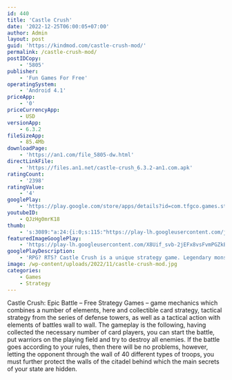 ```yaml
---
id: 440
title: 'Castle Crush'
date: '2022-12-25T06:00:05+07:00'
author: Admin
layout: post
guid: 'https://kindmod.com/castle-crush-mod/'
permalink: /castle-crush-mod/
postIDCopy:
    - '5805'
publisher:
    - 'Fun Games For Free'
operatingSystem:
    - 'Android 4.1'
priceApp:
    - '0'
priceCurrencyApp:
    - USD
versionApp:
    - 6.3.2
fileSizeApp:
    - 85.4Mb
downloadPage:
    - 'https://an1.com/file_5805-dw.html'
directLinkFile:
    - 'https://files.an1.net/castle-crush_6.3.2-an1.com.apk'
ratingCount:
    - '2398'
ratingValue:
    - '4'
googlePlay:
    - 'https://play.google.com/store/apps/details?id=com.tfgco.games.strategy.free.castlecrush'
youtubeID:
    - QJzHg0mrK18
thumb:
    - 's:3089:"a:24:{i:0;s:115:"https://play-lh.googleusercontent.com/jWCd5cKegS5k-dPu2k2QNr5VyJbnaYgJjnSs-0uMjmmZAXAVQYlwtrT3pBUNBymZZAg=w526-h296";i:1;s:114:"https://play-lh.googleusercontent.com/viHI80W-pxwh2kVa9Uzgu_5pIjiJh9HyGdaJIMWetqJkvAso07h5YBpJ5MFPE-jXRQ=w526-h296";i:2;s:115:"https://play-lh.googleusercontent.com/hORks07OLaPFcBa7Eu1mUsVFOYknDBWMmrwydWvMqYiZCVdu8ilWH6wuI45a8X_e5uk=w526-h296";i:3;s:114:"https://play-lh.googleusercontent.com/d-GT_A8yxmmg7h_xNZ29A5qJttK5abrLsfOtbBR6V4As2hiKDZOCkRWvTCMJEk2unA=w526-h296";i:4;s:115:"https://play-lh.googleusercontent.com/nCR91miYUIUPZbA8ITIhTB_bi2ADKcRQWi5v0TeA5erMsfUHd0_lCsqDTeOwvH587jU=w526-h296";i:5;s:114:"https://play-lh.googleusercontent.com/Mk4OxmmZgDaNQY6pOsZTI7Ez-ZhyJlC6Y8su93T2jkULAv-RcXB-qCBoOd3PfjEOCA=w526-h296";i:6;s:114:"https://play-lh.googleusercontent.com/kBY3YXgRYYE-dK_7LlacaR1YAqPVtdLx0UiEWqu_l7_Qa4IjzmJUV65XCrhNyQLfWA=w526-h296";i:7;s:116:"https://play-lh.googleusercontent.com/dOmKDl9sl7t9GQTSFhtNs7SH-jwRoS2CAtVIYtPw0yw-j9K__MEOcT-zx0HA7CL_ISSf=w526-h296";i:8;s:114:"https://play-lh.googleusercontent.com/vMo4x7hjYojHr3lN0r18uFOJNvwhPpGqsXRyBY3mfvN2efn51RKpIkIjTdxMgbxoXg=w526-h296";i:9;s:116:"https://play-lh.googleusercontent.com/T013f0rqsBs8Dt2tYpjwvleUTKp9qXYojWwhDcIptjT3_TgLHWCmv999ohqq4uOroeZQ=w526-h296";i:10;s:114:"https://play-lh.googleusercontent.com/WPvznkRSPkjpFAHUJDJdr67X4h24qMsWco8gtw7lpaGr6PrMYprghGjPAiElX5z1FQ=w526-h296";i:11;s:115:"https://play-lh.googleusercontent.com/PMWXN207Ho9Vq5N2JxBr5bBf63SY8k1H_ywvWAH5Dyv8aqDah8RZclzdzstlBm23NcI=w526-h296";i:12;s:115:"https://play-lh.googleusercontent.com/VMbQgJP_xw7n_Z5Sei17y5dWBhgVbSx5ogw-M_xGexfKxO-U0FLsUcM5vxcK948E4Ek=w526-h296";i:13;s:115:"https://play-lh.googleusercontent.com/wufK4mP23uWFF4n6RSMZRHsvlmMwf9yoqDuk2JKf3ug3CE0rUGzLDMXO0kFrilfH_Wk=w526-h296";i:14;s:114:"https://play-lh.googleusercontent.com/kfcsoCusiYU5SjDw26O4FJeHGv5IgxbQ6fUeAMaA-OAZkkgRrGHvMLjRyGVXcOpmNQ=w526-h296";i:15;s:115:"https://play-lh.googleusercontent.com/OEX7SCERRmAkuApV22yQghAKUlE5vUjt2Kf_AVEJyQfi64aqHAJ8YG6TZafoLrXDkT8=w526-h296";i:16;s:116:"https://play-lh.googleusercontent.com/M0qExyARbdYRaF7s9SX0KaG2649ZKurNwKRaGSl_9kteCrZwHAhvD0FV7M9BOq19BonB=w526-h296";i:17;s:115:"https://play-lh.googleusercontent.com/Nu0u51Qkq6I6_rXO1TLrBOgJYByjqjoHfh1cd7OBVioFp4siDfHovYoR_n9ow9YvHDY=w526-h296";i:18;s:115:"https://play-lh.googleusercontent.com/ZTfMUGzxoSDZmoSSM7R3OQnwdedwzPsoHpDmB7l86QCgWuKmGnVhkc_XjN51gEaqLBQ=w526-h296";i:19;s:115:"https://play-lh.googleusercontent.com/AJiEbtI8xQahgU-7m7VSbGWf0pCFgnki5JenwlQsCCUU7NvOQCi7ysEsSHSpZKcHMyI=w526-h296";i:20;s:115:"https://play-lh.googleusercontent.com/HqbgHYmTQT3tD1Us6aOOV2QoCJK4AtbLQ503iViezrt01vJFivJWhbkR_Mog1tv_7L4=w526-h296";i:21;s:114:"https://play-lh.googleusercontent.com/adIfl0SlWFm7Pdkfbu_MsVs2-OIa9kTc32wXf99RX3aRz1D-goYZNxyVoYdLAcDKww=w526-h296";i:22;s:115:"https://play-lh.googleusercontent.com/0aqhQI9F2pu4kkvTYxc3T1Br3j7Sg1mww-bLsowt5OZFOcUKTLmnZou9jobTkxLoSsg=w526-h296";i:23;s:116:"https://play-lh.googleusercontent.com/MSvPRdFmb3rg6ozz9pQyTBOnlaovV7DHZ3DWh8Blqsc7zEUmvmueNIPXTR7SRRHsulxH=w526-h296";}";'
featuredImageGooglePlay:
    - 'https://play-lh.googleusercontent.com/X8Uif_svb-2jEFx8vsFvmPGZkENt1T4cpujQRrsqkZgPf2yp9lGjRLszUowd4gQAq9Q'
googlePlayDescription:
    - 'RPG? RTS? Castle Crush is a unique strategy game. Legendary monsters. Magic arena. Epic duels. Multiplayer/PvP. Choose your tactics, jump on board, and battle against your opponents in the best card & strategy game!Duel players from all around the world in this fun real-time strategy game! Collect and upgrade 40+ troops and spells: from the lovely Dryad to the tremendous Dragon! Play now, for free!.Choose your strategy and lead your army to victory in the epic battle! Build a strong deck and crush your enemy''s castle deploying your troops! Earn trophies and climb the global ranking! Clash with the enemy clans and defend your army! Open your chests to discover and unlock new powerful warriors, monsters, and spells! Will you get one of the magic legendary cards? Define your strategy and choose your warriors carefully. Archers to kill from a distance? A Royale Golem to break through the defense? Or a heal spell to give a boost to your troops?.'
image: /wp-content/uploads/2022/11/castle-crush-mod.jpg
categories:
    - Games
    - Strategy
---
```


Castle Crush: Epic Battle – Free Strategy Games – game mechanics which combines a number of elements, here and collectible card strategy, tactical strategy from the series of defense towers, as well as a tactical action with elements of battles wall to wall. The gameplay is the following, having collected the necessary number of card players, you can start the battle, put warriors on the playing field and try to destroy all enemies. If the battle goes according to your rules, then there will be no problems, however, letting the opponent through the wall of 40 different types of troops, you must further protect the walls of the citadel behind which the main secrets of your state are hidden.